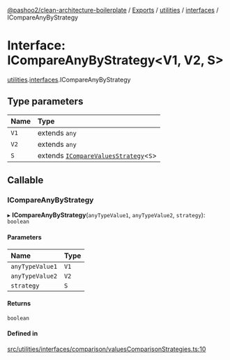 [@pashoo2/clean-architecture-boilerplate](../README.md) / [Exports](../modules.md) / [utilities](../modules/utilities.md) / [interfaces](../modules/utilities.interfaces.md) / ICompareAnyByStrategy

# Interface: ICompareAnyByStrategy<V1, V2, S\>

[utilities](../modules/utilities.md).[interfaces](../modules/utilities.interfaces.md).ICompareAnyByStrategy

## Type parameters

| Name | Type |
| :------ | :------ |
| `V1` | extends `any` |
| `V2` | extends `any` |
| `S` | extends [`ICompareValuesStrategy`](utilities.interfaces.icomparevaluesstrategy.md)<`S`\> |

## Callable

### ICompareAnyByStrategy

▸ **ICompareAnyByStrategy**(`anyTypeValue1`, `anyTypeValue2`, `strategy`): `boolean`

#### Parameters

| Name | Type |
| :------ | :------ |
| `anyTypeValue1` | `V1` |
| `anyTypeValue2` | `V2` |
| `strategy` | `S` |

#### Returns

`boolean`

#### Defined in

[src/utilities/interfaces/comparison/valuesComparisonStrategies.ts:10](https://github.com/pashoo2/clean-architecture-boilerplate/blob/5d0a725/src/utilities/interfaces/comparison/valuesComparisonStrategies.ts#L10)
